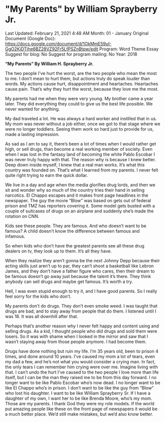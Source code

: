 # "My Parents" by William Sprayberry Jr.

Last Updated: February 21, 2021 4:48 AM
Month: 01 - January
Original Document (Google Doc): https://docs.google.com/document/d/1OkMmE59uI-GgO2KiDTihe6BZ28VZ92Fr5LfPSZnBtpw/edit
Program: Word Theme Essay
Suggest for blog: No
Suggest for program mailing: No
Year: 2018

**“My Parents” By William H. Sprayberry Jr.**

The two people I’ve hurt the worst, are the two people who mean the most to me. I don’t mean to hurt them, but actions truly do speak louder than words. My actions cause hurt, disappointment and heartaches. Heartaches cause pain. That’s why they hurt the worst, because they love me the most.

My parents had me when they were very young. My brother came a year later. They did everything they could to give us the best life possible. We never wanted for anything.

My dad traveled a lot. He was always a hard worker and instilled that in us. My mom was never without a job either, once we got to that stage where we were no longer toddlers. Seeing them work so hard just to provide for us, made a lasting impression.

As sad as I am to say it, there’s been a lot of times when I would rather get high, or sell drugs, than become a real working member of society. Even when I was lost in the fantasy land of becoming the white Pablo Escobar I was never truly happy with that. The reason why is because I knew better. Deep down inside myself, I knew that a real man works. It’s what this country was founded on. That’s what I learned from my parents. I never felt quite right trying to earn the quick dollar.

We live in a day and age when the media glorifies drug lords, and then we sit and wonder why so much of the country tries their hand in selling narcotics. El Chappo escapes and it makes front page headlines in the newspaper. The guy the movie “Blow” was based on gets out of federal prison and TMZ has reporters covering it. Some model gets busted with a couple of suitcases of drugs on an airplane and suddenly she’s made the rotation on CNN.

Kids see these people. They are famous. And who doesn’t want to be famous? A child doesn’t know the difference between famous and infamous.

So when kids who don’t have the greatest parents see all these drug dealers on tv, they look up to them. It’s all they have.

When they realize they aren’t gonna be the next Johnny Depp because their acting skills just aren’t up to par, they can’t shoot a basketball like Lebron James, and they don’t have a father figure who cares, then their dream to be famous doesn’t go away just because the talent it’s there. They think anybody can sell drugs and maybe get famous. It’s worth a try.

Hell, I was even stupid enough to try it, and I have good parents. So I really feel sorry for the kids who don’t.

My parents don’t do drugs. They don’t even smoke weed. I was taught that drugs are bad, and to stay away from people that do them. I listened until I was 18. It was all downhill after that.

Perhaps that’s another reason why I never felt happy and content using and selling drugs. As a kid, I thought people who did drugs and sold them were losers. So it was with shame when I looked in the mirror and saw that I wasn’t staying away from those people anymore. I had become them.

Drugs have done nothing but ruin my life. I’m 35 years old, been to prison 4 times, and done around 10 years. I’ve caused my mom a lot of tears, even my dad a few, and he’s not what you would consider a crying man. In fact, the only tears I can remember him crying were over me. Imagine living with that.	I can’t undo the hurt I’ve caused to the two people I love more than life itself, but I can be the man they raised me to be from this day forward. I no longer want to be like Pablo Escobar who’s now dead. I no longer want to be like El Chappo who’s in prison. I don’t want to be like the guy from “Blow” who lost his daughter. I want to be like William Sprayberry Sr. If I have a daughter of my own, I want her to be like Brenda Moore, who’s my mom. Those are my parents. I thank God they were my role models. If the world put amazing people like these on the front page of newspapers it would be a much better place. We’d still make mistakes, but we’d also know better.